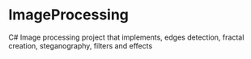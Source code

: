 # ImageProcessing
C# Image processing project that implements, edges detection, fractal creation, steganography, filters and effects
